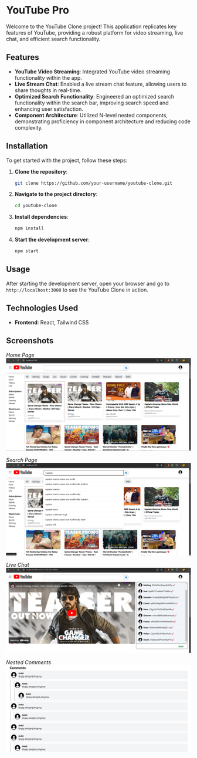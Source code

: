 # YouTube Pro

Welcome to the YouTube Clone project! This application replicates key features of YouTube, providing a robust platform for video streaming, live chat, and efficient search functionality.

## Features

- **YouTube Video Streaming**: Integrated YouTube video streaming functionality within the app.
- **Live Stream Chat**: Enabled a live stream chat feature, allowing users to share thoughts in real-time.
- **Optimized Search Functionality**: Engineered an optimized search functionality within the search bar, improving search speed and enhancing user satisfaction.
- **Component Architecture**: Utilized N-level nested components, demonstrating proficiency in component architecture and reducing code complexity.

## Installation

To get started with the project, follow these steps:

1. **Clone the repository**:
   ```sh
   git clone https://github.com/your-username/youtube-clone.git
   ```
2. **Navigate to the project directory**:
   ```sh
   cd youtube-clone
   ```
3. **Install dependencies**:
   ```sh
   npm install
   ```
4. **Start the development server**:
   ```sh
   npm start
   ```

## Usage

After starting the development server, open your browser and go to `http://localhost:3000` to see the YouTube Clone in action.

## Technologies Used

- **Frontend**: React, Tailwind CSS

## Screenshots

_Home Page_
![Home](public/Home.png)

_Search Page_
![Search](public/search.png)

_Live Chat_
![Live Chat](public/Watch%20page.png)

_Nested Comments_
![Comments](public/N-level%20comments.png)
